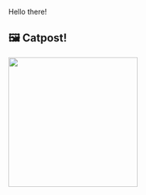 Hello there!



## 🖼️ Catpost!

<sub>
    <img src="https://cdn2.thecatapi.com/images/48r.gif" height="256">
</sub>

